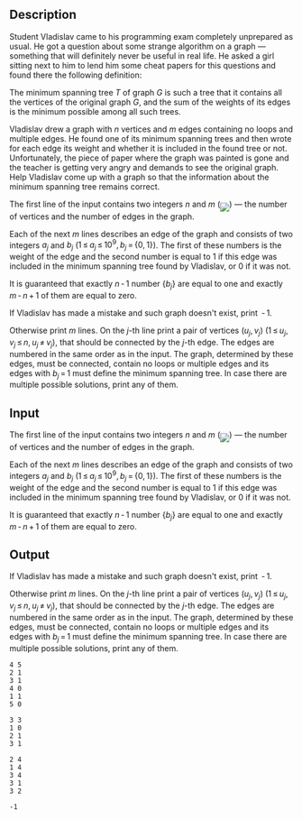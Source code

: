 ## Description

<div><p>Student Vladislav came to his programming exam completely unprepared as usual. He got a question about some strange algorithm on a graph&nbsp;— something that will definitely never be useful in real life. He asked a girl sitting next to him to lend him some cheat papers for this questions and found there the following definition:</p><p><span class="tex-font-style-it">The minimum spanning tree</span> <span class="tex-span"><i>T</i></span> of graph <span class="tex-span"><i>G</i></span> is such a tree that it contains all the vertices of the original graph <span class="tex-span"><i>G</i></span>, and the sum of the weights of its edges is the minimum possible among all such trees.</p><p>Vladislav drew a graph with <span class="tex-span"><i>n</i></span> vertices and <span class="tex-span"><i>m</i></span> edges containing no loops and multiple edges. He found one of its minimum spanning trees and then wrote for each edge its weight and whether it is included in the found tree or not. Unfortunately, the piece of paper where the graph was painted is gone and the teacher is getting very angry and demands to see the original graph. Help Vladislav come up with a graph so that the information about the minimum spanning tree remains correct.</p></div><div class="input-specification"><p>The first line of the input contains two integers <span class="tex-span"><i>n</i></span> and <span class="tex-span"><i>m</i></span> (<img align="middle" class="tex-formula" src="file://yiPIMPuS.png" style="max-width: 100.0%;max-height: 100.0%;">)&nbsp;— the number of vertices and the number of edges in the graph.</p><p>Each of the next <span class="tex-span"><i>m</i></span> lines describes an edge of the graph and consists of two integers <span class="tex-span"><i>a</i><sub class="lower-index"><i>j</i></sub></span> and <span class="tex-span"><i>b</i><sub class="lower-index"><i>j</i></sub></span> (<span class="tex-span">1 ≤ <i>a</i><sub class="lower-index"><i>j</i></sub> ≤ 10<sup class="upper-index">9</sup>, <i>b</i><sub class="lower-index"><i>j</i></sub> = {0, 1}</span>). The first of these numbers is the weight of the edge and the second number is equal to <span class="tex-span">1</span> if this edge was included in the minimum spanning tree found by Vladislav, or <span class="tex-span">0</span> if it was not.</p><p>It is guaranteed that exactly <span class="tex-span"><i>n</i> - 1</span> number <span class="tex-span">{<i>b</i><sub class="lower-index"><i>j</i></sub>}</span> are equal to one and exactly <span class="tex-span"><i>m</i> - <i>n</i> + 1</span> of them are equal to zero.</p></div><div class="output-specification"><p>If Vladislav has made a mistake and such graph doesn't exist, print <span class="tex-span"> - 1</span>.</p><p>Otherwise print <span class="tex-span"><i>m</i></span> lines. On the <span class="tex-span"><i>j</i></span>-th line print a pair of vertices <span class="tex-span">(<i>u</i><sub class="lower-index"><i>j</i></sub>, <i>v</i><sub class="lower-index"><i>j</i></sub>)</span> (<span class="tex-span">1 ≤ <i>u</i><sub class="lower-index"><i>j</i></sub>, <i>v</i><sub class="lower-index"><i>j</i></sub> ≤ <i>n</i>, <i>u</i><sub class="lower-index"><i>j</i></sub> ≠ <i>v</i><sub class="lower-index"><i>j</i></sub></span>), that should be connected by the <span class="tex-span"><i>j</i></span>-th edge. The edges are numbered in the same order as in the input. The graph, determined by these edges, must be connected, contain no loops or multiple edges and its edges with <span class="tex-span"><i>b</i><sub class="lower-index"><i>j</i></sub> = 1</span> must define the minimum spanning tree. In case there are multiple possible solutions, print any of them.</p></div>

## Input

<p>The first line of the input contains two integers <span class="tex-span"><i>n</i></span> and <span class="tex-span"><i>m</i></span> (<img align="middle" class="tex-formula" src="file://yiPIMPuS.png" style="max-width: 100.0%;max-height: 100.0%;">)&nbsp;— the number of vertices and the number of edges in the graph.</p><p>Each of the next <span class="tex-span"><i>m</i></span> lines describes an edge of the graph and consists of two integers <span class="tex-span"><i>a</i><sub class="lower-index"><i>j</i></sub></span> and <span class="tex-span"><i>b</i><sub class="lower-index"><i>j</i></sub></span> (<span class="tex-span">1 ≤ <i>a</i><sub class="lower-index"><i>j</i></sub> ≤ 10<sup class="upper-index">9</sup>, <i>b</i><sub class="lower-index"><i>j</i></sub> = {0, 1}</span>). The first of these numbers is the weight of the edge and the second number is equal to <span class="tex-span">1</span> if this edge was included in the minimum spanning tree found by Vladislav, or <span class="tex-span">0</span> if it was not.</p><p>It is guaranteed that exactly <span class="tex-span"><i>n</i> - 1</span> number <span class="tex-span">{<i>b</i><sub class="lower-index"><i>j</i></sub>}</span> are equal to one and exactly <span class="tex-span"><i>m</i> - <i>n</i> + 1</span> of them are equal to zero.</p>

## Output

<p>If Vladislav has made a mistake and such graph doesn't exist, print <span class="tex-span"> - 1</span>.</p><p>Otherwise print <span class="tex-span"><i>m</i></span> lines. On the <span class="tex-span"><i>j</i></span>-th line print a pair of vertices <span class="tex-span">(<i>u</i><sub class="lower-index"><i>j</i></sub>, <i>v</i><sub class="lower-index"><i>j</i></sub>)</span> (<span class="tex-span">1 ≤ <i>u</i><sub class="lower-index"><i>j</i></sub>, <i>v</i><sub class="lower-index"><i>j</i></sub> ≤ <i>n</i>, <i>u</i><sub class="lower-index"><i>j</i></sub> ≠ <i>v</i><sub class="lower-index"><i>j</i></sub></span>), that should be connected by the <span class="tex-span"><i>j</i></span>-th edge. The edges are numbered in the same order as in the input. The graph, determined by these edges, must be connected, contain no loops or multiple edges and its edges with <span class="tex-span"><i>b</i><sub class="lower-index"><i>j</i></sub> = 1</span> must define the minimum spanning tree. In case there are multiple possible solutions, print any of them.</p>





```input1
4 5
2 1
3 1
4 0
1 1
5 0

```




```input2
3 3
1 0
2 1
3 1

```




```output1
2 4
1 4
3 4
3 1
3 2

```




```output2
-1

```


